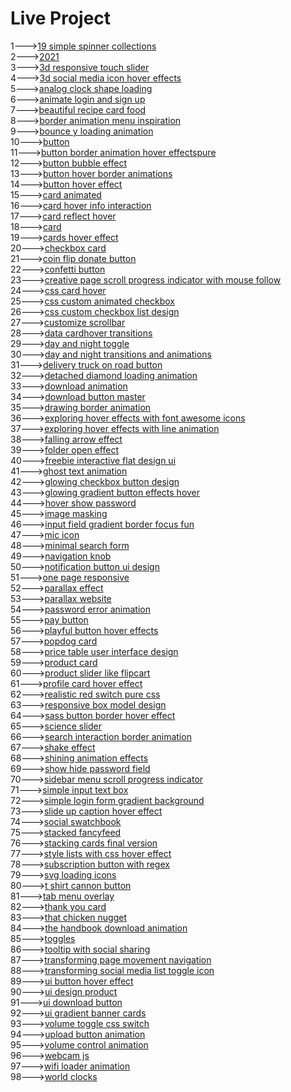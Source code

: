 <h1>Live Project</h1>
1---><a href="https://hawanbeats.github.io/html-css-js/19%20simple%20spinner%20collections/">19 simple spinner collections</a>
<br>
2---><a href="https://hawanbeats.github.io/html-css-js/2021/">2021</a>
<br>
3---><a href="https://hawanbeats.github.io/html-css-js/3d%20responsive%20touch%20slider/">3d responsive touch slider</a>
<br>
4---><a href="https://hawanbeats.github.io/html-css-js/3d%20social%20media%20icon%20hover%20effects/">3d social media icon hover effects</a>
<br>
5---><a href="https://hawanbeats.github.io/html-css-js/analog%20clock%20shape%20loading/">analog clock shape loading</a>
<br>
6---><a href="https://hawanbeats.github.io/html-css-js/animate%20login%20and%20sign%20up/">animate login and sign up</a>
<br>
7---><a href="https://hawanbeats.github.io/html-css-js/beatiful%20recipe%20card%20food/">beautiful recipe card food</a>
<br>
8---><a href="https://hawanbeats.github.io/html-css-js/border%20animation%20menu%20inspiration/">border animation menu inspiration</a>
<br>
9---><a href="https://hawanbeats.github.io/html-css-js/bounce%20y%20loading%20animation/">bounce y loading animation</a>
<br>
10---><a href="https://hawanbeats.github.io/html-css-js/button/">button</a>
<br>
11---><a href="https://hawanbeats.github.io/html-css-js/button%20border%20animation%20on%20hover%20effectspure/">button border animation hover effectspure</a>
<br>
12---><a href="https://hawanbeats.github.io/html-css-js/button%20bubble%20effect/">button bubble effect</a>
<br>
13---><a href="https://hawanbeats.github.io/html-css-js/button%20hover%20border%20animations/">button hover border animations</a>
<br>
14---><a href="https://hawanbeats.github.io/html-css-js/button%20hover%20effect/">button hover effect</a>
<br>
15---><a href="https://hawanbeats.github.io/html-css-js/card%20animated/">card animated</a>
<br>
16---><a href="https://hawanbeats.github.io/html-css-js/card%20hover%20info%20interaction/">card hover info interaction</a>
<br>
17---><a href="https://hawanbeats.github.io/html-css-js/card%20reflect%20hover/">card reflect hover</a>
<br>
18---><a href="https://hawanbeats.github.io/html-css-js/card/">card</a>
<br>
19---><a href="https://hawanbeats.github.io/html-css-js/cards%20hover%20effect/">cards hover effect</a>
<br>
20---><a href="https://hawanbeats.github.io/html-css-js/checkbox%20card/">checkbox card</a>
<br>
21---><a href="https://hawanbeats.github.io/html-css-js/coin%20flip%20donate%20button/">coin flip donate button</a>
<br>
22---><a href="https://hawanbeats.github.io/html-css-js/confetti%20button/">confetti button</a>
<br>
23---><a href="https://hawanbeats.github.io/html-css-js/creative%20page%20scroll%20progress%20indicator%20with%20mouse%20follow/">creative page scroll progress indicator with mouse follow</a>
<br>
24---><a href="https://hawanbeats.github.io/html-css-js/css%20card%20hover/">css card hover</a>
<br>
25---><a href="https://hawanbeats.github.io/html-css-js/css%20custom%20animated%20checkbox/">css custom animated checkbox</a>
<br>
26---><a href="https://hawanbeats.github.io/html-css-js/css%20custom%20checkbox%20list%20design/">css custom checkbox list design</a>
<br>
27---><a href="https://hawanbeats.github.io/html-css-js/customize%20scrollbar/">customize scrollbar</a>
<br>
28---><a href="https://hawanbeats.github.io/html-css-js/data%20cardhover%20transitions/">data cardhover transitions</a>
<br>
29---><a href="https://hawanbeats.github.io/html-css-js/day%20and%20night%20toggle/">day and night toggle</a>
<br>
30---><a href="https://hawanbeats.github.io/html-css-js/day%20and%20night%20transitions%20and%20animations/">day and night transitions and animations</a>
<br>
31---><a href="https://hawanbeats.github.io/html-css-js/delivery%20truck%20on%20road%20button/">delivery truck on road button</a>
<br>
32---><a href="https://hawanbeats.github.io/html-css-js/detached%20diamond%20loading%20animation/">detached diamond loading animation</a>
<br>
33---><a href="https://hawanbeats.github.io/html-css-js/download%20animation/">download animation</a>
<br>
34---><a href="https://hawanbeats.github.io/html-css-js/download-button-master/">download button master</a>
<br>
35---><a href="https://hawanbeats.github.io/html-css-js/drawing%20border%20animation/">drawing border animation</a>
<br>
36---><a href="https://hawanbeats.github.io/html-css-js/exploring%20hover%20effects%20with%20font%20awesome%20icons/">exploring hover effects with font awesome icons</a>
<br>
37---><a href="https://hawanbeats.github.io/html-css-js/exploring%20hover%20effects%20with%20line%20animation/">exploring hover effects with line animation</a>
<br>
38---><a href="https://hawanbeats.github.io/html-css-js/falling%20arrow%20effect/">falling arrow effect</a>
<br>
39---><a href="https://hawanbeats.github.io/html-css-js/folder%20open%20effect/">folder open effect</a>
<br>
40---><a href="https://hawanbeats.github.io/html-css-js/freebie%20interactive%20flat%20design%20ui/">freebie interactive flat design ui</a>
<br>
41---><a href="https://hawanbeats.github.io/html-css-js/ghost%20text%20animation/">ghost text animation</a>
<br>
42---><a href="https://hawanbeats.github.io/html-css-js/glowing%20checkbox%20button%20design/">glowing checkbox button design</a>
<br>
43---><a href="https://hawanbeats.github.io/html-css-js/glowing%20gradient%20button%20effects%20on%20hover/">glowing gradient button effects hover</a>
<br>
44---><a href="https://hawanbeats.github.io/html-css-js/hover%20show%20password/">hover show password</a>
<br>
45---><a href="https://hawanbeats.github.io/html-css-js/image%20masking/">image masking</a>
<br>
46---><a href="https://hawanbeats.github.io/html-css-js/input%20field%20gradient%20border%20focus%20fun/">input field gradient border focus fun</a>
<br>
47---><a href="https://hawanbeats.github.io/html-css-js/mic%20icon/">mic icon</a>
<br>
48---><a href="https://hawanbeats.github.io/html-css-js/minimal%20search%20form/">minimal search form</a>
<br>
49---><a href="https://hawanbeats.github.io/html-css-js/navigation%20knob/">navigation knob</a>
<br>
50---><a href="https://hawanbeats.github.io/html-css-js/notification%20button%20ui%20design/">notification button ui design</a>
<br>
51---><a href="https://hawanbeats.github.io/html-css-js/one%20page%20responsive/">one page responsive</a>
<br>
52---><a href="https://hawanbeats.github.io/html-css-js/parallax%20effect/">parallax effect</a>
<br>
53---><a href="https://hawanbeats.github.io/html-css-js/parallax%20website/">parallax website</a>
<br>
54---><a href="https://hawanbeats.github.io/html-css-js/password%20error%20animation/">password error animation</a>
<br>
55---><a href="https://hawanbeats.github.io/html-css-js/pay%20button/">pay button</a>
<br>
56---><a href="https://hawanbeats.github.io/html-css-js/playful%20button%20hover%20effects/">playful button hover effects</a>
<br>
57---><a href="https://hawanbeats.github.io/html-css-js/popdog%20card/">popdog card</a>
<br>
58---><a href="https://hawanbeats.github.io/html-css-js/price%20table%20user%20interface%20design/">price table user interface design</a>
<br>
59---><a href="https://hawanbeats.github.io/html-css-js/product%20card/">product card</a>
<br>
60---><a href="https://hawanbeats.github.io/html-css-js/product%20slider%20like%20flipcart/">product slider like flipcart</a>
<br>
61---><a href="https://hawanbeats.github.io/html-css-js/profile%20card%20hover%20effect/">profile card hover effect</a>
<br>
62---><a href="https://hawanbeats.github.io/html-css-js/realistic%20red%20switch%20pure%20css/">realistic red switch pure css</a>
<br>
63---><a href="https://hawanbeats.github.io/html-css-js/responsive%20box%20model%20design/">responsive box model design</a>
<br>
64---><a href="https://hawanbeats.github.io/html-css-js/sass%20button%20border%20hover%20effect/">sass button border hover effect</a>
<br>
65---><a href="https://hawanbeats.github.io/html-css-js/science%20slider/">science slider</a>
<br>
66---><a href="https://hawanbeats.github.io/html-css-js/search%20interaction%20border%20animation/">search interaction border animation</a>
<br>
67---><a href="https://hawanbeats.github.io/html-css-js/shake%20effect/">shake effect</a>
<br>
68---><a href="https://hawanbeats.github.io/html-css-js/shining%20text%20animation%20effects/">shining animation effects</a>
<br>
69---><a href="https://hawanbeats.github.io/html-css-js/show%20hide%20password%20field/">show hide password field</a>
<br>
70---><a href="https://hawanbeats.github.io/html-css-js/sidebar%20menu%20scroll%20progress%20indicator/">sidebar menu scroll progress indicator</a>
<br>
71---><a href="https://hawanbeats.github.io/html-css-js/simple%20input%20text%20box/">simple input text box</a>
<br>
72---><a href="https://hawanbeats.github.io/html-css-js/simple%20login%20form%20gradient%20background/">simple login form gradient background</a>
<br>
73---><a href="https://hawanbeats.github.io/html-css-js/slide%20up%20caption%20hover%20effect/">slide up caption hover effect</a>
<br>
74---><a href="https://hawanbeats.github.io/html-css-js/social%20swatchbook/">social swatchbook</a>
<br>
75---><a href="https://hawanbeats.github.io/html-css-js/stacked%20fancyfeed/">stacked fancyfeed</a>
<br>
76---><a href="https://hawanbeats.github.io/html-css-js/stacking%20cards%20final%20version/">stacking cards final version</a>
<br>
77---><a href="https://hawanbeats.github.io/html-css-js/style%20lists%20with%20css%20hover%20effect/">style lists with css hover effect</a>
<br> 
78---><a href="https://hawanbeats.github.io/html-css-js/subscription%20button%20with%20regex/">subscription button with regex</a>
<br>
79---><a href="https://hawanbeats.github.io/html-css-js/svg%20loading%20icons/">svg loading icons</a>
<br>
80---><a href="https://hawanbeats.github.io/html-css-js/t%20shirt%20cannon%20button/">t shirt cannon button</a>
<br>
81---><a href="https://hawanbeats.github.io/html-css-js/tab%20menu%20overlay/">tab menu overlay</a>
<br>
82---><a href="https://hawanbeats.github.io/html-css-js/thank%20you%20card/">thank you card</a>
<br>
83---><a href="https://hawanbeats.github.io/html-css-js/that%20chicken%20nugget/">that chicken nugget</a>
<br>
84---><a href="https://hawanbeats.github.io/html-css-js/the%20handbook%20download%20animation/">the handbook download animation</a>
<br>
85---><a href="https://hawanbeats.github.io/html-css-js/toggles/">toggles</a>
<br>
86---><a href="https://hawanbeats.github.io/html-css-js/tooltip%20with%20social%20sharing/">tooltip with social sharing</a>
<br>
87---><a href="https://hawanbeats.github.io/html-css-js/transforming%20page%20movement%20navigation/">transforming page movement navigation</a>
<br>
88---><a href="https://hawanbeats.github.io/html-css-js/transforming%20social%20media%20list%20toggle%20icon/">transforming social media list toggle icon</a>
<br>
89---><a href="https://hawanbeats.github.io/html-css-js/ui%20button%20hover%20effect/">ui button hover effect</a>
<br>
90---><a href="https://hawanbeats.github.io/html-css-js/ui%20design%20product/">ui design product</a>
<br>
91---><a href="https://hawanbeats.github.io/html-css-js/ui%20download%20button/">ui download button</a>
<br>
92---><a href="https://hawanbeats.github.io/html-css-js/ui%20gradient%20banner%20cards/">ui gradient banner cards</a>
<br>
93---><a href="https://hawanbeats.github.io/html-css-js/volume%20toggle%20css%20switch/">volume toggle css switch</a>
<br>
94---><a href="https://hawanbeats.github.io/html-css-js/upload%20button%20animation/">upload button animation</a>
<br>
95---><a href="https://hawanbeats.github.io/html-css-js/volume%20control%20animation/">volume control animation</a>
<br>
96---><a href="https://hawanbeats.github.io/html-css-js/webcam%20js/">webcam js</a>
<br>
97---><a href="https://hawanbeats.github.io/html-css-js/wifi%20loader%20animation/">wifi loader animation</a>
<br>
98---><a href="https://hawanbeats.github.io/html-css-js/world%20clocks/">world clocks</a>
